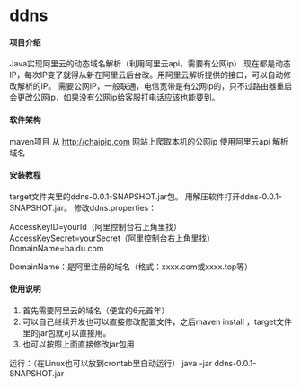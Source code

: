 # ddns

#### 项目介绍
Java实现阿里云的动态域名解析（利用阿里云api，需要有公网ip）
现在都是动态IP，每次IP变了就得从新在阿里云后台改。用阿里云解析提供的接口，可以自动修改解析的IP。
需要公网IP，一般联通，电信宽带是有公网ip的，只不过路由器重启会更改公网ip，如果没有公网ip给客服打电话应该也能要到。

#### 软件架构
maven项目 
从 http://chaipip.com 网站上爬取本机的公网ip
使用阿里云api 解析域名
#### 安装教程

target文件夹里的ddns-0.0.1-SNAPSHOT.jar包。
用解压软件打开ddns-0.0.1-SNAPSHOT.jar。
修改ddns.properties：

AccessKeyID=yourId（阿里控制台右上角里找）
AccessKeySecret=yourSecret（阿里控制台右上角里找）
DomainName=baidu.com

DomainName：是阿里注册的域名（格式：xxxx.com或xxxx.top等）

#### 使用说明

1. 首先需要阿里云的域名（便宜的6元首年）
2. 可以自己继续开发也可以直接修改配置文件，之后maven install ，target文件里的jar包就可以直接用。
3. 也可以按照上面直接修改jar包用

运行：（在Linux也可以放到crontab里自动运行）
java -jar ddns-0.0.1-SNAPSHOT.jar


